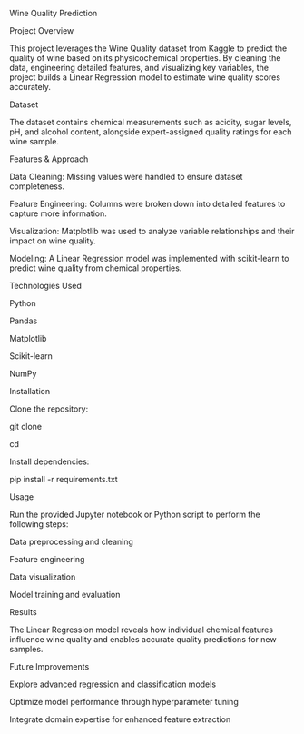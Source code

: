 Wine Quality Prediction

Project Overview



This project leverages the Wine Quality dataset from Kaggle to predict the quality of wine based on its physicochemical properties. By cleaning the data, engineering detailed features, and visualizing key variables, the project builds a Linear Regression model to estimate wine quality scores accurately.



Dataset



The dataset contains chemical measurements such as acidity, sugar levels, pH, and alcohol content, alongside expert-assigned quality ratings for each wine sample.



Features \& Approach



Data Cleaning: Missing values were handled to ensure dataset completeness.



Feature Engineering: Columns were broken down into detailed features to capture more information.



Visualization: Matplotlib was used to analyze variable relationships and their impact on wine quality.



Modeling: A Linear Regression model was implemented with scikit-learn to predict wine quality from chemical properties.



Technologies Used



Python



Pandas



Matplotlib



Scikit-learn



NumPy



Installation



Clone the repository:



git clone <repository-url>

cd <repository-folder>





Install dependencies:



pip install -r requirements.txt



Usage



Run the provided Jupyter notebook or Python script to perform the following steps:



Data preprocessing and cleaning



Feature engineering



Data visualization



Model training and evaluation



Results



The Linear Regression model reveals how individual chemical features influence wine quality and enables accurate quality predictions for new samples.



Future Improvements



Explore advanced regression and classification models



Optimize model performance through hyperparameter tuning



Integrate domain expertise for enhanced feature extraction

